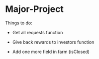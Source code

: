 # Major-Project

Things to do:
- Get all requests function

- Give back rewards to investors function

- Add one more field in farm (isClosed)